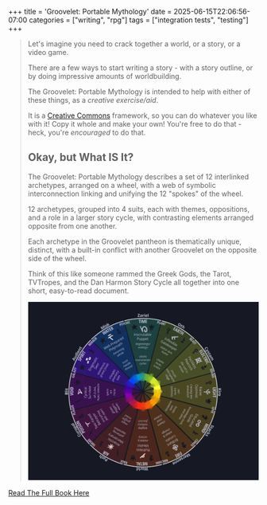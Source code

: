 +++
title = 'Groovelet: Portable Mythology'
date = 2025-06-15T22:06:56-07:00
categories = ["writing", "rpg"]
tags = ["integration tests", "testing"]
+++

> Let's imagine you need to crack together a world, or a story, or a video game.
>
> There are a few ways to start writing a story - with a story outline, or by doing impressive amounts of worldbuilding.
>
> The Groovelet: Portable Mythology is intended to help with either of these things, as a _creative exercise/aid_.
>
> It is a [Creative Commons](https://creativecommons.org/licenses/by/4.0/) framework, so you can do whatever you like with it!
> Copy it whole and make your own! You're free to do that - heck, you're _encouraged_ to do that.
>
> ## Okay, but What IS It?
>
> The Groovelet: Portable Mythology describes a set of 12 interlinked archetypes, arranged on a wheel,
with a web of symbolic interconnection linking and unifying the 12 "spokes" of the wheel.
>
> 12 archetypes, grouped into 4 suits, each with themes, oppositions, and a role in a larger story
cycle, with contrasting elements arranged opposite from one another.
>
> Each archetype in the Groovelet pantheon is thematically unique, distinct, with a built-in conflict
with another Groovelet on the opposite side of the wheel.
>
> Think of this like someone rammed the Greek Gods, the Tarot, TVTropes, and the Dan Harmon Story
Cycle all together into one short, easy-to-read document.
>
> ![](./fullcycle.png)

[Read The Full Book Here](https://groovelet.com/gpm-book/)